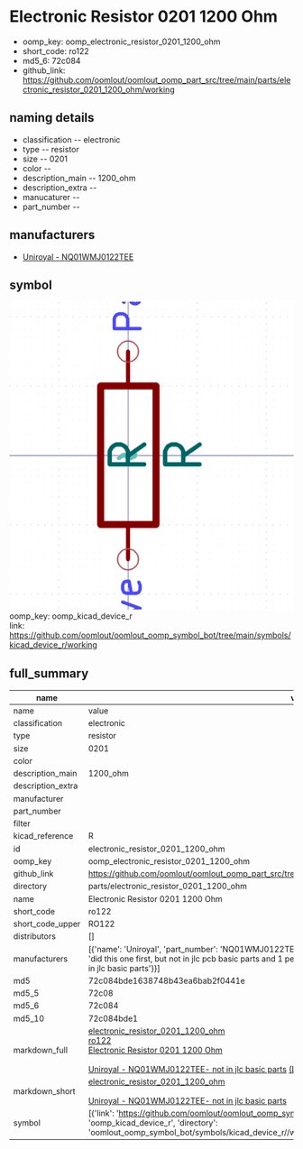 # Electronic Resistor 0201 1200 Ohm

  
* oomp_key: oomp_electronic_resistor_0201_1200_ohm 
* short_code: ro122
* md5_6: 72c084  
* github_link: https://github.com/oomlout/oomlout_oomp_part_src/tree/main/parts/electronic_resistor_0201_1200_ohm/working  
## naming details
* classification -- electronic
* type -- resistor
* size -- 0201
* color -- 
* description_main -- 1200_ohm
* description_extra -- 
* manucaturer -- 
* part_number -- 


## manufacturers
* [Uniroyal - NQ01WMJ0122TEE]()  

## symbol

![](symbol/0/working/working_600.png)  
oomp_key: oomp_kicad_device_r  
link: https://github.com/oomlout/oomlout_oomp_symbol_bot/tree/main/symbols/kicad_device_r/working  


## full_summary
| name | value | 
| --- | --- | 
| name | value | 
| classification | electronic | 
| type | resistor | 
| size | 0201 | 
| color |  | 
| description_main | 1200_ohm | 
| description_extra |  | 
| manufacturer |  | 
| part_number |  | 
| filter |  | 
| kicad_reference | R | 
| id | electronic_resistor_0201_1200_ohm | 
| oomp_key | oomp_electronic_resistor_0201_1200_ohm | 
| github_link | https://github.com/oomlout/oomlout_oomp_part_src/tree/main/parts/electronic_resistor_0201_1200_ohm/working | 
| directory | parts/electronic_resistor_0201_1200_ohm | 
| name | Electronic Resistor 0201 1200 Ohm | 
| short_code | ro122 | 
| short_code_upper | RO122 | 
| distributors | [] | 
| manufacturers | [{'name': 'Uniroyal', 'part_number': 'NQ01WMJ0122TEE', 'link': '', 'id': 'manufacturer_uniroyal', 'note': {'reason': 'did this one first, but not in jlc pcb basic parts and 1 percent are and they are the same price', 'reason_short': 'not in jlc basic parts'}}] | 
| md5 | 72c084bde1638748b43ea6bab2f0441e | 
| md5_5 | 72c08 | 
| md5_6 | 72c084 | 
| md5_10 | 72c084bde1 | 
| markdown_full | [electronic_resistor_0201_1200_ohm](https://github.com/oomlout/oomlout_oomp_part_src/tree/main/parts/electronic_resistor_0201_1200_ohm/working)<br>[ro122](https://github.com/oomlout/oomlout_oomp_part_src/tree/main/parts/electronic_resistor_0201_1200_ohm/working)<br>[Electronic Resistor 0201 1200 Ohm](https://github.com/oomlout/oomlout_oomp_part_src/tree/main/parts/electronic_resistor_0201_1200_ohm/working)<br><br>[Uniroyal - NQ01WMJ0122TEE- not in jlc basic parts]() [(L)  ](https://www.lcsc.com/search?q=NQ01WMJ0122TEE)[(D)  ](https://www.digikey.com/en/products?keywords=NQ01WMJ0122TEE)[(M)  ](https://www.mouser.com/Search/Refine?Keyword=NQ01WMJ0122TEE)[(N)  ](https://www.newark.com/search?st=NQ01WMJ0122TEE)[(SZ)  ](https://so.szlcsc.com/global.html?k=NQ01WMJ0122TEE)<br> | 
| markdown_short | [electronic_resistor_0201_1200_ohm](https://github.com/oomlout/oomlout_oomp_part_src/tree/main/parts/electronic_resistor_0201_1200_ohm/working)<br><br>[Uniroyal - NQ01WMJ0122TEE- not in jlc basic parts]() | 
| symbol | [{'link': 'https://github.com/oomlout/oomlout_oomp_symbol_bot/tree/main/symbols/kicad_device_r', 'oomp_key': 'oomp_kicad_device_r', 'directory': 'oomlout_oomp_symbol_bot/symbols/kicad_device_r//working/working.kicad_sym'}] | 

